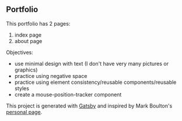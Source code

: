 ## Portfolio  

This portfolio has 2 pages:
1. index page 
2. about page 

Objectives: 
- use minimal design with text (I don't have very many pictures or graphics) 
- practice using negative space 
- practice using element consistency/reusable components/reusable styles 
- create a mouse-position-tracker component

This project is generated with [Gatsby] and inspired by Mark Boulton's [personal page].


[Gatsby]:https://www.gatsbyjs.org/
[personal page]: https://markboulton.co.uk/